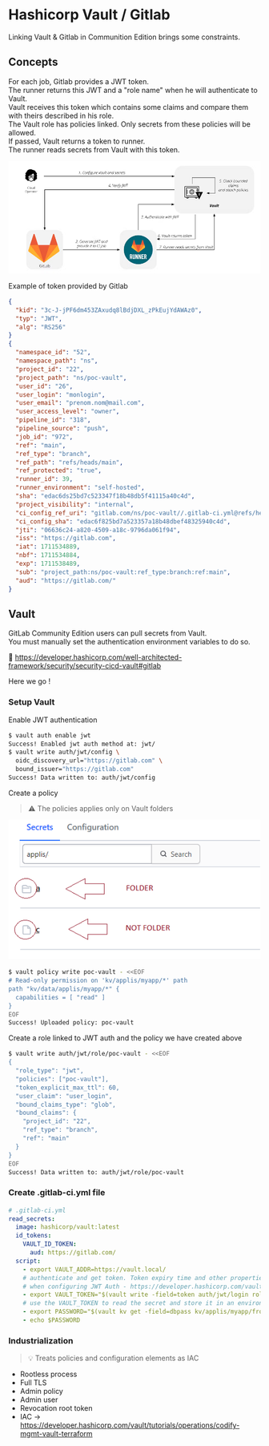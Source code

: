 # Hashicorp Vault / Gitlab

Linking Vault & Gitlab in Communition Edition brings some constraints.

## Concepts

For each job, Gitlab provides a JWT token.  
The runner returns this JWT and a "role name" when he will authenticate to Vault.  
Vault receives this token which contains some claims and compare them with theirs described in his role.  
The Vault role has policies linked. Only secrets from these policies will be allowed.  
If passed, Vault returns a token to runner.  
The runner reads secrets from Vault with this token.

![JWTVaultGitlab](__res/JWTVaultGitlab.png)

Example of token provided by Gitlab

```json
{
  "kid": "3c-J-jPF6dm453ZAxudq8lBdjDXL_zPkEujYdAWAz0",
  "typ": "JWT",
  "alg": "RS256"
}
{
  "namespace_id": "52",
  "namespace_path": "ns",
  "project_id": "22",
  "project_path": "ns/poc-vault",
  "user_id": "26",
  "user_login": "monlogin",
  "user_email": "prenom.nom@mail.com",
  "user_access_level": "owner",
  "pipeline_id": "318",
  "pipeline_source": "push",
  "job_id": "972",
  "ref": "main",
  "ref_type": "branch",
  "ref_path": "refs/heads/main",
  "ref_protected": "true",
  "runner_id": 39,
  "runner_environment": "self-hosted",
  "sha": "edac6ds25bd7c523347f18b48db5f41115a40c4d",
  "project_visibility": "internal",
  "ci_config_ref_uri": "gitlab.com/ns/poc-vault//.gitlab-ci.yml@refs/heads/main",
  "ci_config_sha": "edac6f825bd7a523357a18b48dbef48325940c4d",
  "jti": "06636c24-a820-4509-a18c-9796da061f94",
  "iss": "https://gitlab.com",
  "iat": 1711534889,
  "nbf": 1711534884,
  "exp": 1711538489,
  "sub": "project_path:ns/poc-vault:ref_type:branch:ref:main",
  "aud": "https://gitlab.com/"
}
```

## Vault

GitLab Community Edition users can pull secrets from Vault.  
You must manually set the authentication environment variables to do so.

🔗 https://developer.hashicorp.com/well-architected-framework/security/security-cicd-vault#gitlab

Here we go !

### Setup Vault

Enable JWT authentication
```bash
$ vault auth enable jwt
Success! Enabled jwt auth method at: jwt/
$ vault write auth/jwt/config \
  oidc_discovery_url="https://gitlab.com" \
  bound_issuer="https://gitlab.com"
Success! Data written to: auth/jwt/config
```

Create a policy

> :warning: The policies applies only on Vault folders

![vault Folders](__res/vaultFolders.png)

```bash
$ vault policy write poc-vault - <<EOF
# Read-only permission on 'kv/applis/myapp/*' path
path "kv/data/applis/myapp/*" {
  capabilities = [ "read" ]
}
EOF
Success! Uploaded policy: poc-vault
```

Create a role linked to JWT auth and the policy we have created above
```bash
$ vault write auth/jwt/role/poc-vault - <<EOF
{
  "role_type": "jwt",
  "policies": ["poc-vault"],
  "token_explicit_max_ttl": 60,
  "user_claim": "user_login",
  "bound_claims_type": "glob",
  "bound_claims": {
    "project_id": "22",
    "ref_type": "branch",
    "ref": "main"
  }
}
EOF
Success! Data written to: auth/jwt/role/poc-vault
```

### Create .gitlab-ci.yml file

```yaml
# .gitlab-ci.yml
read_secrets:
  image: hashicorp/vault:latest
  id_tokens:
    VAULT_ID_TOKEN:
      aud: https://gitlab.com/
  script:
    - export VAULT_ADDR=https://vault.local/
    # authenticate and get token. Token expiry time and other properties can be configured
    # when configuring JWT Auth - https://developer.hashicorp.com/vault/api-docs/auth/jwt#parameters-1
    - export VAULT_TOKEN="$(vault write -field=token auth/jwt/login role=poc-vault jwt=$VAULT_ID_TOKEN)"
    # use the VAULT_TOKEN to read the secret and store it in an environment variable
    - export PASSWORD="$(vault kv get -field=dbpass kv/applis/myapp/front)"
    - echo $PASSWORD
```

### Industrialization

> 💡 Treats policies and configuration elements as IAC

- Rootless process
- Full TLS
- Admin policy
- Admin user
- Revocation root token
- IAC -> https://developer.hashicorp.com/vault/tutorials/operations/codify-mgmt-vault-terraform